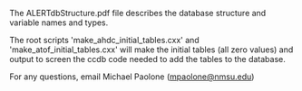 The ALERTdbStructure.pdf file describes the database structure and variable names and types.

The root scripts 'make_ahdc_initial_tables.cxx' and 'make_atof_initial_tables.cxx' will make the initial tables (all zero values) and output to screen the ccdb code needed to add the tables to the database.

For any questions, email Michael Paolone (mpaolone@nmsu.edu)
